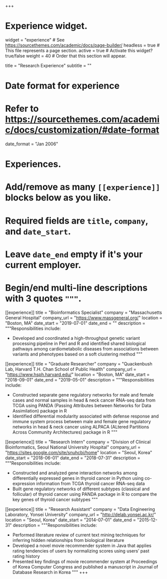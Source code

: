 +++
# Experience widget.
widget = "experience"  # See https://sourcethemes.com/academic/docs/page-builder/
headless = true  # This file represents a page section.
active = true  # Activate this widget? true/false
weight = 40  # Order that this section will appear.

title = "Research Experience"
subtitle = ""

# Date format for experience
#   Refer to https://sourcethemes.com/academic/docs/customization/#date-format
date_format = "Jan 2006"

# Experiences.
#   Add/remove as many `[[experience]]` blocks below as you like.
#   Required fields are `title`, `company`, and `date_start`.
#   Leave `date_end` empty if it's your current employer.
#   Begin/end multi-line descriptions with 3 quotes `"""`.
[[experience]]
  title = "Bioinformatics Specialist"
  company = "Massachusetts General Hospital"
  company_url = "https://www.massgeneral.org/"
  location = "Boston, MA"
  date_start = "2019-07-01"
  date_end = ""
  description = """Responsibilities include:
  * Developed and coordinated a high-throughput genetic variant processing pipeline in Perl and R and identified shared biological pathways
  among cardiometabolic diseases from associations between variants and phenotypes based on a soft clustering method
"""

[[experience]]
  title = "Graduate Researcher"
  company = "Quackenbush Lab, Harvard T.H. Chan School of Public Health"
  company_url = "https://www.hsph.harvard.edu/"
  location = "Boston, MA"
  date_start = "2018-09-01"
  date_end = "2019-05-01"
  description = """Responsibilities include:
  * Constructed separate gene regulatory networks for male and female cases and normal samples in head & neck cancer RNA-seq data from TCGA
  using PANDA (Passing Attributes between Networks for Data Assimilation) package in R
  * Identified differential modularity associated with defense response and immune system process between male and female gene regulatory
  networks in head & neck cancer using ALPACA (ALtered Partitions Across Community Architectures) package in R
  """

[[experience]]
  title = "Research Intern"
  company = "Division of Clinical Bioinformatics, Seoul National University Hospital"
  company_url = "https://sites.google.com/site/snuhcbi/home"
  location = "Seoul, Korea"
  date_start = "2018-06-01"
  date_end = "2018-07-31"
  description = """Responsibilities include:
  * Constructed and analyzed gene interaction networks among differentially expressed genes in thyroid cancer in Python using co-expression
  information from TCGA thyroid cancer RNA-seq data
  * Built gene regulatory networks of different subtypes (classical and follicular) of thyroid cancer using PANDA package in R to compare the key
  genes of thyroid cancer subtypes
  """


[[experience]]
  title = "Research Assistant"
  company = "Data Engineering Laboratory, Yonsei University"
  company_url = "http://delab.yonsei.ac.kr/"
  location = "Seoul, Korea"
  date_start = "2014-07-01"
  date_end = "2015-12-31"
  description = """Responsibilities include:
  * Performed literature review of current text mining techniques for inferring hidden relationships from biological literature
  * Developed a novel movie recommender system in Java that applies rating tendencies of users by normalizing scores using users’ past rating
  history
  * Presented key findings of movie recommender system at Proceedings of Korea Computer Congress and published a manuscript in Journal of
  Database Research in Korea
  """
+++
